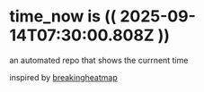 # time_now is (( 2025-09-14T07:30:00.808Z ))

an automated repo that shows the currnent time

inspired by [breakingheatmap](https://github.com/breakingheatmap/breakingheatmap)